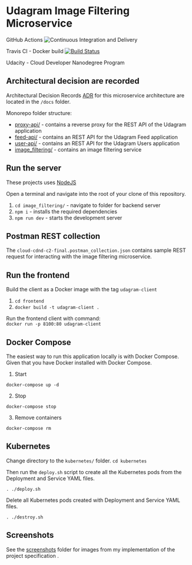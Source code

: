 # Udagram Image Filtering Microservice

GitHub Actions ![Continuous Integration and Delivery](https://github.com/marcusholmgren/udagram/workflows/Continuous%20Integration%20and%20Delivery/badge.svg)

Travis CI - Docker build [![Build Status](https://travis-ci.org/marcusholmgren/udagram.svg?branch=develop)](https://travis-ci.org/marcusholmgren/udagram)

Udacity - Cloud Developer Nanodegree Program


## Architectural decision are recorded
Architectural Decision Records [ADR](./docs/README.md) for this microservice architecture are located in the `/docs` folder.

Monorepo folder structure:
* [proxy-api/](/proxy-api/README.md) - contains a reverse proxy for the REST API of the Udagram application
* [feed-api/](/feed-api/README.md) - contains an REST API for the Udagram Feed application
* [user-api/](/user-api/README.md) - contains an REST API for the Udagram Users application
* [image_filtering/](/image_filtering/README.md) - contains an image filtering service

## Run the server

These projects uses [NodeJS](https://nodejs.org/en/)

Open a terminal and navigate into the root of your clone of this repository.

1. `cd image_filtering/` - navigate to folder for backend server
2. `npm i` - installs the required dependencies
3. `npm run dev` - starts the development server

## Postman REST collection

The `cloud-cdnd-c2-final.postman_collection.json` contains sample REST request for interacting with the image filtering microservice.


## Run the frontend

Build the client as a Docker image with the tag `udagram-client`
1. `cd frontend`
2. `docker build -t udagram-client .`

Run the frontend client with command:  
`docker run -p 8100:80 udagram-client`

## Docker Compose

The easiest way to run this application locally is with Docker Compose.
Given that you have Docker installed with Docker Compose.

1. Start

```
docker-compose up -d
```

2. Stop

```
docker-compose stop
```

3. Remove containers

```
docker-compose rm
```


## Kubernetes

Change directory to the `kubernetes/` folder. `cd kubernetes`

Then run the `deploy.sh` script to create all the Kubernetes pods from the Deployment and Service YAML files.
```
. ./deploy.sh
```

Delete all Kubernetes pods created with Deployment and Service YAML files.
```
. ./destroy.sh
```

## Screenshots

See the [screenshots](./screenshots/README.md) folder for images from my implementation of the project specification .
